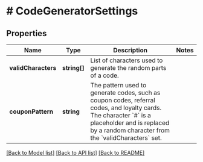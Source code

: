# # CodeGeneratorSettings

## Properties

Name | Type | Description | Notes
------------ | ------------- | ------------- | -------------
**validCharacters** | **string[]** | List of characters used to generate the random parts of a code. | 
**couponPattern** | **string** | The pattern used to generate codes, such as coupon codes, referral codes, and loyalty cards. The character &#x60;#&#x60; is a placeholder and is replaced by a random character from the &#x60;validCharacters&#x60; set. | 

[[Back to Model list]](../../README.md#documentation-for-models) [[Back to API list]](../../README.md#documentation-for-api-endpoints) [[Back to README]](../../README.md)


